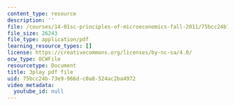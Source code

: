 ```yaml
---
content_type: resource
description: ''
file: /courses/14-01sc-principles-of-microeconomics-fall-2011/75bcc24b73e9966dc0a8524ac2ba4972_WRuAAoyEmY0.pdf
file_size: 26243
file_type: application/pdf
learning_resource_types: []
license: https://creativecommons.org/licenses/by-nc-sa/4.0/
ocw_type: OCWFile
resourcetype: Document
title: 3play pdf file
uid: 75bcc24b-73e9-966d-c0a8-524ac2ba4972
video_metadata:
  youtube_id: null
---
```

